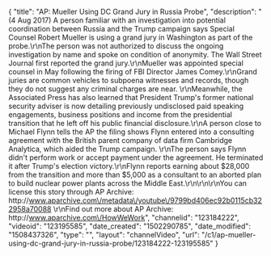 {
    "title": "AP: Mueller Using DC Grand Jury in Russia Probe",
    "description": "(4 Aug 2017) A person familiar with an investigation into potential coordination between Russia and the Trump campaign says Special Counsel Robert Mueller is using a grand jury in Washington as part of the probe.\r\nThe person was not authorized to discuss the ongoing investigation by name and spoke on condition of anonymity. The Wall Street Journal first reported the grand jury.\r\nMueller was appointed special counsel in May following the firing of FBI Director James Comey.\r\nGrand juries are common vehicles to subpoena witnesses and records, though they do not suggest any criminal charges are near. \r\nMeanwhile, the Associated Press has also learned that President Trump's former national security adviser is now detailing previously undisclosed paid speaking engagements, business positions and income from the presidential transition that he left off his public financial disclosure.\r\nA person close to Michael Flynn tells the AP the filing shows Flynn entered into a consulting agreement with the British parent company of data firm Cambridge Analytica, which aided the Trump campaign. \r\nThe person says Flynn didn't perform work or accept payment under the agreement. He terminated it after Trump's election victory.\r\nFlynn reports earning about $28,000 from the transition and more than $5,000 as a consultant to an aborted plan to build nuclear power plants across the Middle East.\r\n\r\n\r\nYou can license this story through AP Archive: http:\/\/www.aparchive.com\/metadata\/youtube\/9799bd406ec92b0115cb322958a70088 \r\nFind out more about AP Archive: http:\/\/www.aparchive.com\/HowWeWork",
    "channelid": "123184222",
    "videoid": "123195585",
    "date_created": "1502290785",
    "date_modified": "1508437326",
    "type": "",
    "layout": "channelVideo",
    "url": "\/c1\/ap-mueller-using-dc-grand-jury-in-russia-probe\/123184222-123195585"
}